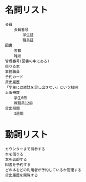 # 名詞リスト
    会員
        会員番号
            学生証
            職員証
    図書
        書籍
        雑誌
    管理番号(図書の中にある)
    借りる本
    事務職員
    予約カード
    貸出履歴
    「学生には雑誌を貸し出さない」という制約
    上限冊数
        学生6冊
        教職員12冊
    貸出期間
        3週間

# 動詞リスト
    カウンターまで持参する
    本を借りる
    本を返却する
    図書を予約する
    どの本をどの利用者が予約しているか管理する
    貸出履歴を閲覧する